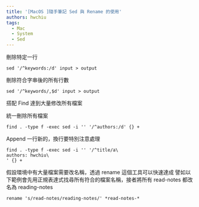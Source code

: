 ```yaml
---
title: '[MacOS ]隨手筆記 Sed 與 Rename 的使用'
authors: hwchiu
tags:
  - Mac
  - System
  - Sed
---
```


刪除特定一行
```
sed '/^keywords:/d' input > output
```

刪除符合字串後的所有行數
```
sed '/^keywords/,$d' input > output
```

搭配 Find 達到大量修改所有檔案

統一刪除所有檔案
```
find . -type f -exec sed -i '' '/^authors:/d' {} +
```

Append 一行新的，換行要特別注意處理
```
find . -type f -exec sed -i '' '/^title/a\
authors: hwchiu\
' {} +
```

假設環境中有大量檔案需要改名稱，透過 rename 這個工具可以快速達成
譬如以下範例會先用正規表達式找尋所有符合的檔案名稱，接者將所有 read-notes 都改名為 reading-notes
```
rename 's/read-notes/reading-notes/' *read-notes-*
```
